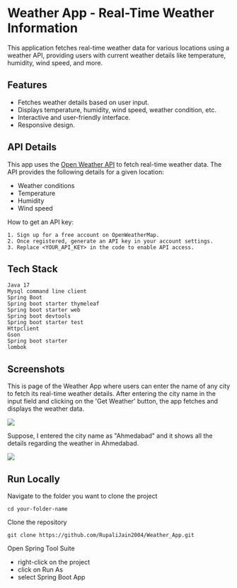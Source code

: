 
# Weather App - Real-Time Weather Information

This application fetches real-time weather data for various locations using a weather API, providing users with current weather details like temperature, humidity, wind speed, and more.






## Features

- Fetches weather details based on user input.
- Displays temperature, humidity, wind speed, weather condition, etc.
- Interactive and user-friendly interface.
- Responsive design.


## API Details

This app uses the [Open Weather API](https://openweathermap.org/current) to fetch real-time weather data. The API provides the following details for a given location:

 - Weather conditions
 - Temperature
 - Humidity
 - Wind speed

How to get an API key:

    1. Sign up for a free account on OpenWeatherMap.
    2. Once registered, generate an API key in your account settings.
    3. Replace <YOUR_API_KEY> in the code to enable API access.







## Tech Stack

    Java 17
    Mysql command line client
    Spring Boot
    Spring boot starter thymeleaf
    Spring boot starter web
    Spring boot devtools
    Spring boot starter test
    Httpclient
    Gson
    Spring boot starter
    lombok


## Screenshots

This is page of the Weather App where users can enter the name of any city to fetch its real-time weather details. After entering the city name in the input field and clicking on the 'Get Weather' button, the app fetches and displays the weather data.

![](https://github.com/user-attachments/assets/ac1e5888-ad7c-4f01-a11c-f8e26c1a094e)

Suppose, I entered the city name as "Ahmedabad" and it shows all the details regarding the weather in Ahmedabad.

![](https://github.com/user-attachments/assets/50de7b9f-8e48-48ec-b3bc-20e4b621dc54)



## Run Locally

Navigate to the folder you want to clone the project 

    cd your-folder-name

Clone the repository

    git clone https://github.com/RupaliJain2004/Weather_App.git

Open Spring Tool Suite

   - right-click on the project 
   - click on Run As
   - select Spring Boot App

